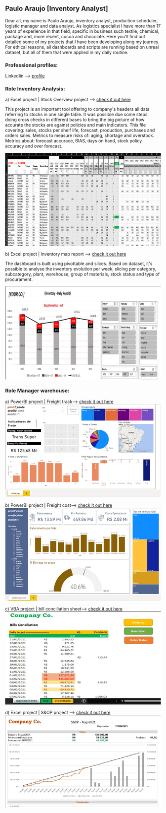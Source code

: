 ## Paulo Araujo [Inventory Analyst]

Dear all, my name is Paulo Araujo, inventory analyst, production scheduler, logistic manager and data analyst. As logistics specialist I have more than 17 years of experience in that field, specific in business such textile, chemical, package and, more recent, cocoa and chocolate.
Here you'll find out detailed some of my projects that I have been developing along my journey. For ethical reasons, all dashboards and scripts are running based on unreal dataset, but all of them that were applied in my daily routine.

### Professional profiles:

<p>LinkedIin --> <a href='https://www.linkedin.com/in/paulo-ara%C3%BAjolog%C3%ADstica/' target="_blank">profile</a></p>

### Role Inventory Analysis:

a) Excel project | Stock Overview project --> <a href="https://docs.google.com/spreadsheets/d/1cl8EQZE5jI7y1GlsR54c0394OFJGSlnE/edit?gid=1629559459#gid=1629559459" download>check it out here</a>

<p>This project is an important tool offering to company's headers all data referring to stocks in one single table. It was possible due some steps, doing cross checks in different bases to bring the big picture of how accurate the stocks are against policies and main indicators. This file covering: sales, stocks per shelf life, forecast, production, purchases and orders sales. Metrics to measure risks of: aging, shortage and overstock. Metrics about: forecast accurace, BIAS, days on hand, stock policy accuracy and over forecast.</p> 
<img src="https://github.com/paulohlaraujo/files/blob/40f1ea9eaff2e03c7d9798768eb12c47da9720af/stockoverviewFIG.png" width="650" height="300" /></a>


b) Excel project | Inventory map report -->
<a href='https://github.com/paulohlaraujo/files/blob/b88572b395bbe937b8156cdf12768004af458620/weekly_report.xlsx' target="_blank">check it out here</a>

<p>The dashboard is built using pivottable and slices. Based on dataset, it's possible to analyse the inventory evolution per week, slicing per category, subcategory, plant, warehouse, group of materials, stock status and type of procurament.</p> 
<img src="https://github.com/paulohlaraujo/files/blob/6d89b9f7c97b24e76665aed0123be6a65be9d51d/dash%20weekly%20report.jpg" width="650" height="300" />

### Role Manager warehouse:

a) PowerBI project | Freight track-->
<a href="https://drive.google.com/file/d/1Fyhk6l-QO-lDlGFEeomt_fi7L5b4yGEf/view?usp=drive_link" target="_blank">check it out here</a>
<img src="https://github.com/paulohlaraujo/files/blob/b3314f3632a513e7219c1397263db581ce1b502d/powerbi_dash.jpg" width="650" height="300" />

b) PowerBI project | Freight cost-->
<a href="https://drive.google.com/file/d/1LFGmad7TGyN8hK6IPmYPx78lo4dhBVNm/view?usp=drive_link" target="_blank">check it out here</a>
<img src="https://github.com/paulohlaraujo/files/blob/b3314f3632a513e7219c1397263db581ce1b502d/powerbi_freight.jpg" width="650" height="300" />

c) VBA project | bill conciliation sheet-->
<a href="https://docs.google.com/spreadsheets/d/1_pFXdPtZA_BjwU-Te1tLgxaukd5xA6w9/edit?usp=drive_link&ouid=104409686174188673006&rtpof=true&sd=true" target="_blank">check it out here</a>
<img src="https://github.com/paulohlaraujo/files/blob/7c78928a60ffca1eff2d3317d3ef6b7338a2e2b2/conciliation.jpg" width="650" height="300" />

d) Excel project | S&OP project -->
<a href="https://docs.google.com/spreadsheets/d/1rEp95gUHeu7pE9H6Tp7Z29fjWkbM2Gu6/edit?usp=drive_link&ouid=104409686174188673006&rtpof=true&sd=true" target="_blank">check it out here</a>
<img src="https://github.com/paulohlaraujo/files/blob/8e3935121020fe41b78856ffe124af89018d59f7/sop.jpg" width="650" height="300" />
